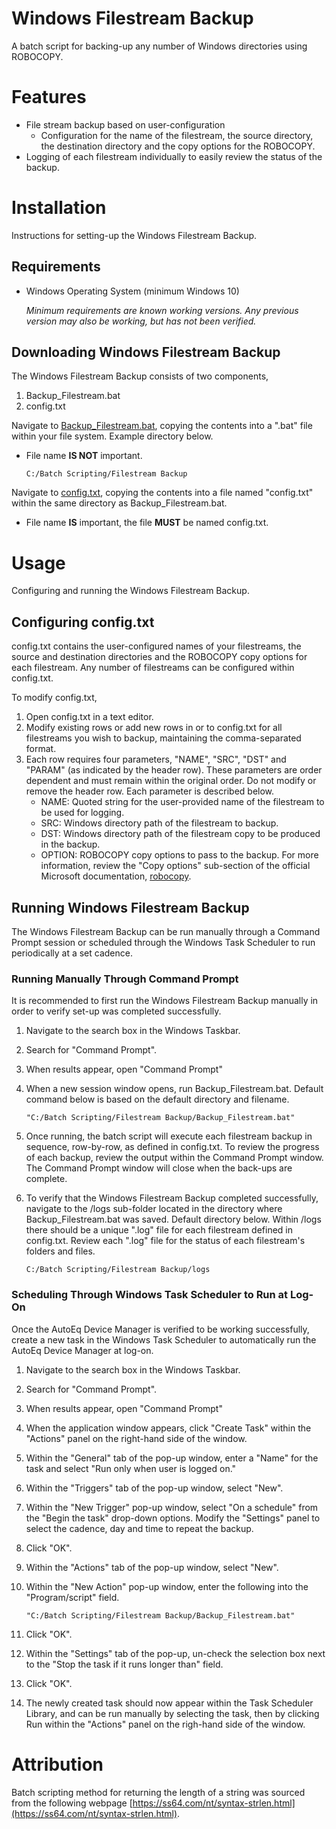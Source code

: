 # Windows Filestream Backup
A batch script for backing-up any number of Windows directories using ROBOCOPY.

# Features
- File stream backup based on user-configuration
  - Configuration for the name of the filestream, the source directory, the destination directory and the copy options for the ROBOCOPY.
- Logging of each filestream individually to easily review the status of the backup.

# Installation
Instructions for setting-up the Windows Filestream Backup.

## Requirements
- Windows Operating System (minimum Windows 10)

  _Minimum requirements are known working versions. Any previous version may also be working, but has not been verified._

## Downloading Windows Filestream Backup
The Windows Filestream Backup consists of two components,
1. Backup_Filestream.bat
2. config.txt

Navigate to [Backup_Filestream.bat](Backup_Filestream.bat), copying the contents into a ".bat" file within your file system. Example directory below.
- File name **IS NOT** important.

   ```
   C:/Batch Scripting/Filestream Backup
   ```

Navigate to [config.txt](config.txt), copying the contents into a file named "config.txt" within the same directory as Backup_Filestream.bat.
- File name **IS** important, the file **MUST** be named config.txt.

# Usage
Configuring and running the Windows Filestream Backup.

## Configuring config.txt
config.txt contains the user-configured names of your filestreams, the source and destination directories and the ROBOCOPY copy options for each filestream. Any number of filestreams can be configured within config.txt.

To modify config.txt,
1. Open config.txt in a text editor. 
2. Modify existing rows or add new rows in or to config.txt for all filestreams you wish to backup, maintaining the comma-separated format.
3. Each row requires four parameters, "NAME", "SRC", "DST" and "PARAM" (as indicated by the header row). These parameters are order dependent and must remain within the original order. Do not modify or remove the header row. Each parameter is described below.
   - NAME: Quoted string for the user-provided name of the filestream to be used for logging.
   - SRC: Windows directory path of the filestream to backup.
   - DST: Windows directory path of the filestream copy to be produced in the backup.
   - OPTION: ROBOCOPY copy options to pass to the backup. For more information, review the "Copy options" sub-section of the official Microsoft documentation, [robocopy](https://docs.microsoft.com/en-us/windows-server/administration/windows-commands/robocopy).

## Running Windows Filestream Backup
The Windows Filestream Backup can be run manually through a Command Prompt session or scheduled through the Windows Task Scheduler to run periodically at a set cadence.

### Running Manually Through Command Prompt
It is recommended to first run the Windows Filestream Backup manually in order to verify set-up was completed successfully.

1. Navigate to the search box in the Windows Taskbar.
2. Search for "Command Prompt".
3. When results appear, open "Command Prompt"
4. When a new session window opens, run Backup_Filestream.bat. Default command below is based on the default directory and filename.

      ```
      "C:/Batch Scripting/Filestream Backup/Backup_Filestream.bat"
      ```
5. Once running, the batch script will execute each filestream backup in sequence, row-by-row, as defined in config.txt. To review the progress of each backup, review the output within the Command Prompt window. The Command Prompt window will close when the back-ups are complete.
6. To verify that the Windows Filestream Backup completed successfully, navigate to the /logs sub-folder located in the directory where Backup_Filestream.bat was saved. Default directory below. Within /logs there should be a unique ".log" file for each filestream defined in config.txt. Review each ".log" file for the status of each filestream's folders and files.
   ```
   C:/Batch Scripting/Filestream Backup/logs
   ```

### Scheduling Through Windows Task Scheduler to Run at Log-On
Once the AutoEq Device Manager is verified to be working successfully, create a new task in the Windows Task Scheduler to automatically run the AutoEq Device Manager at log-on.

1. Navigate to the search box in the Windows Taskbar.
2. Search for "Command Prompt".
3. When results appear, open "Command Prompt"
4. When the application window appears, click "Create Task" within the "Actions" panel on the right-hand side of the window.
5. Within the "General" tab of the pop-up window, enter a "Name" for the task and select "Run only when user is logged on."
6. Within the "Triggers" tab of the pop-up window, select "New".
7. Within the "New Trigger" pop-up window, select "On a schedule" from the "Begin the task" drop-down options. Modify the "Settings" panel to select the cadence, day and time to repeat the backup.
8. Click "OK".
9. Within the "Actions" tab of the pop-up window, select "New".
10. Within the "New Action" pop-up window, enter the following into the "Program/script" field.

      ```
      "C:/Batch Scripting/Filestream Backup/Backup_Filestream.bat"
      ```
11. Click "OK".
12. Within the "Settings" tab of the pop-up, un-check the selection box next to the "Stop the task if it runs longer than" field.
13. Click "OK".
14. The newly created task should now appear within the Task Scheduler Library, and can be run manually by selecting the task, then by clicking Run within the "Actions" panel on the righ-hand side of the window.

# Attribution
Batch scripting method for returning the length of a string was sourced from the following webpage [https://ss64.com/nt/syntax-strlen.html](https://ss64.com/nt/syntax-strlen.html).
